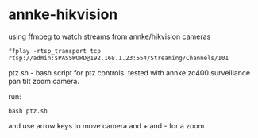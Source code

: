 # annke-hikvision

using ffmpeg to watch streams from annke/hikvision cameras

```ffplay -rtsp_transport tcp rtsp://admin:$PASSWORD@192.168.1.23:554/Streaming/Channels/101```

ptz.sh - bash script for ptz controls. tested with annke zc400 surveillance pan tilt zoom camera.

run:


```bash ptz.sh```

and use arrow keys to move camera and + and - for a zoom
